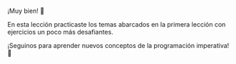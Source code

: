 ¡Muy bien! :tada:

En esta lección practicaste los temas abarcados en la primera lección con ejercicios un poco más desafiantes. 

¡Seguinos para aprender nuevos conceptos de la programación imperativa! :raised_hands: